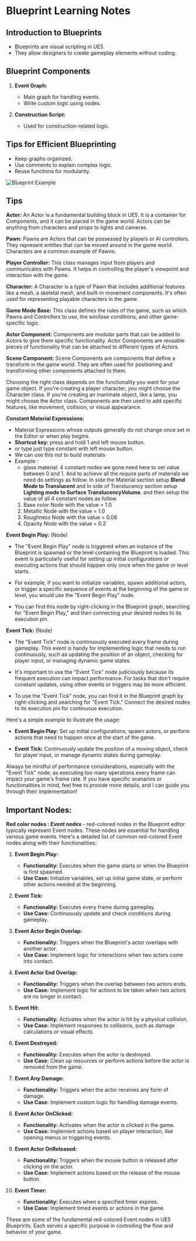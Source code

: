 # Blueprint Learning Notes

## Introduction to Blueprints

- Blueprints are visual scripting in UE5.
- They allow designers to create gameplay elements without coding.

## Blueprint Components

1. **Event Graph:**
   - Main graph for handling events.
   - Write custom logic using nodes.

2. **Construction Script:**
   - Used for construction-related logic.

## Tips for Efficient Blueprinting

- Keep graphs organized.
- Use comments to explain complex logic.
- Reuse functions for modularity.

![Blueprint Example](images/blueprint_example.png)


## Tips
**Actor:** 
An Actor is a fundamental building block in UE5. It is a container for Components, and it can be placed in the game world. Actors can be anything from characters and props to lights and cameras.

**Pawn:**
Pawns are Actors that can be possessed by players or AI controllers. They represent entities that can be moved around in the game world. Characters are a common example of Pawns.

**Player Controller:**
This class manages input from players and communicates with Pawns. It helps in controlling the player's viewpoint and interaction with the game.

**Character:**
A Character is a type of Pawn that includes additional features like a mesh, a skeletal mesh, and built-in movement components. It's often used for representing playable characters in the game.

**Game Mode Base:**
This class defines the rules of the game, such as which Pawns and Controllers to use, the win/lose conditions, and other game-specific logic.

**Actor Component:**
Components are modular parts that can be added to Actors to give them specific functionality. Actor Components are reusable pieces of functionality that can be attached to different types of Actors.

**Scene Component:**
Scene Components are components that define a transform in the game world. They are often used for positioning and transforming other components attached to them.

Choosing the right class depends on the functionality you want for your game object. If you're creating a player character, you might choose the Character class. If you're creating an inanimate object, like a lamp, you might choose the Actor class. Components are then used to add specific features, like movement, collision, or visual appearance.

**Constant Material Expressions:** 
   - Material Expressions whose outputs generally do not change once set in the Editor or when play begins. 
   - **Shortcut key:** press and hold 1 and left mouse button.
   - or type just type constant with left mouse button.
   - We can use this not to build materials 
  - Example : 
    - glass material: 4 constant nodes we gone need here to set value between 0 and 1. And to achieve all the require parts of materials we need do settings as follow. In side the Material section setup **Blend Mode to Translucent** and In side of Translucency section setup **Lighting mode to Surface TranslucencyVolume**. and then setup the value of all 4 constant nodes as follow.
    1. Base color Node with the value = 1.0
    2. Metallic Node with the value = 1.0
    3. Roughness Node with the value = 0.06
    4. Opacity Node with the value = 0.2


**Event Begin Play:** (Node)
   - The "Event Begin Play" node is triggered when an instance of the Blueprint is spawned or the level containing the Blueprint is loaded. This event is particularly useful for setting up initial configurations or executing actions that should happen only once when the game or level starts.

   - For example, if you want to initialize variables, spawn additional actors, or trigger a specific sequence of events at the beginning of the game or level, you would use the "Event Begin Play" node.

   - You can find this node by right-clicking in the Blueprint graph, searching for "Event Begin Play," and then connecting your desired nodes to its execution pin.

**Event Tick:** (Node)
   - The "Event Tick" node is continuously executed every frame during gameplay. This event is handy for implementing logic that needs to run continuously, such as updating the position of an object, checking for player input, or managing dynamic game states.

   - It's important to use the "Event Tick" node judiciously because its frequent execution can impact performance. For tasks that don't require constant updates, using other events or triggers may be more efficient.

   - To use the "Event Tick" node, you can find it in the Blueprint graph by right-clicking and searching for "Event Tick." Connect the desired nodes to its execution pin for continuous execution.

Here's a simple example to illustrate the usage:

- **Event Begin Play:** Set up initial configurations, spawn actors, or perform actions that need to happen once at the start of the game.

- **Event Tick:** Continuously update the position of a moving object, check for player input, or manage dynamic states during gameplay.

Always be mindful of performance considerations, especially with the "Event Tick" node, as executing too many operations every frame can impact your game's frame rate. If you have specific scenarios or functionalities in mind, feel free to provide more details, and I can guide you through their implementation!




## Important Nodes:
**Red color nodes : *Event nodes*** - red-colored nodes in the Blueprint editor typically represent Event nodes. These nodes are essential for handling various game events. Here's a detailed list of common red-colored Event nodes along with their functionalities:

1. **Event Begin Play:**
   - **Functionality:** Executes when the game starts or when the Blueprint is first spawned.
   - **Use Case:** Initialize variables, set up initial game state, or perform other actions needed at the beginning.

2. **Event Tick:**
   - **Functionality:** Executes every frame during gameplay.
   - **Use Case:** Continuously update and check conditions during gameplay.

3. **Event Actor Begin Overlap:**
   - **Functionality:** Triggers when the Blueprint's actor overlaps with another actor.
   - **Use Case:** Implement logic for interactions when two actors come into contact.

4. **Event Actor End Overlap:**
   - **Functionality:** Triggers when the overlap between two actors ends.
   - **Use Case:** Implement logic for actions to be taken when two actors are no longer in contact.

5. **Event Hit:**
   - **Functionality:** Activates when the actor is hit by a physical collision.
   - **Use Case:** Implement responses to collisions, such as damage calculations or visual effects.

6. **Event Destroyed:**
   - **Functionality:** Executes when the actor is destroyed.
   - **Use Case:** Clean up resources or perform actions before the actor is removed from the game.

7. **Event Any Damage:**
   - **Functionality:** Triggers when the actor receives any form of damage.
   - **Use Case:** Implement custom logic for handling damage events.

8. **Event Actor OnClicked:**
   - **Functionality:** Activates when the actor is clicked in the game.
   - **Use Case:** Implement actions based on player interaction, like opening menus or triggering events.

9. **Event Actor OnReleased:**
   - **Functionality:** Triggers when the mouse button is released after clicking on the actor.
   - **Use Case:** Implement actions based on the release of the mouse button.

10. **Event Timer:**
    - **Functionality:** Executes when a specified timer expires.
    - **Use Case:** Implement timed events or actions in the game.

These are some of the fundamental red-colored Event nodes in UE5 Blueprints. Each serves a specific purpose in controlling the flow and behavior of your game.